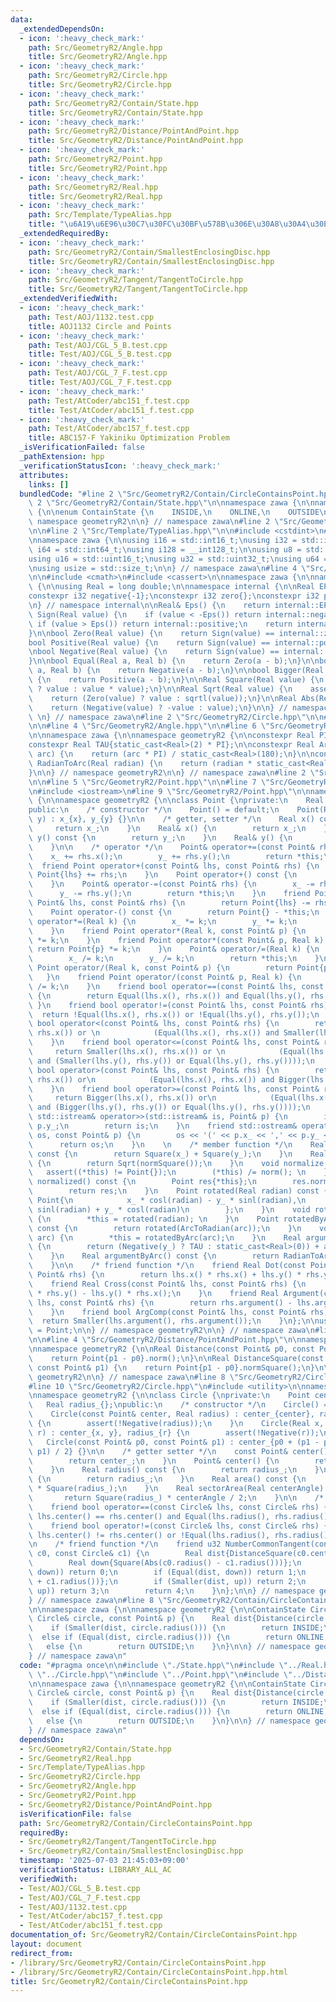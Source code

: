 ```yaml
---
data:
  _extendedDependsOn:
  - icon: ':heavy_check_mark:'
    path: Src/GeometryR2/Angle.hpp
    title: Src/GeometryR2/Angle.hpp
  - icon: ':heavy_check_mark:'
    path: Src/GeometryR2/Circle.hpp
    title: Src/GeometryR2/Circle.hpp
  - icon: ':heavy_check_mark:'
    path: Src/GeometryR2/Contain/State.hpp
    title: Src/GeometryR2/Contain/State.hpp
  - icon: ':heavy_check_mark:'
    path: Src/GeometryR2/Distance/PointAndPoint.hpp
    title: Src/GeometryR2/Distance/PointAndPoint.hpp
  - icon: ':heavy_check_mark:'
    path: Src/GeometryR2/Point.hpp
    title: Src/GeometryR2/Point.hpp
  - icon: ':heavy_check_mark:'
    path: Src/GeometryR2/Real.hpp
    title: Src/GeometryR2/Real.hpp
  - icon: ':heavy_check_mark:'
    path: Src/Template/TypeAlias.hpp
    title: "\u6A19\u6E96\u30C7\u30FC\u30BF\u578B\u306E\u30A8\u30A4\u30EA\u30A2\u30B9"
  _extendedRequiredBy:
  - icon: ':heavy_check_mark:'
    path: Src/GeometryR2/Contain/SmallestEnclosingDisc.hpp
    title: Src/GeometryR2/Contain/SmallestEnclosingDisc.hpp
  - icon: ':heavy_check_mark:'
    path: Src/GeometryR2/Tangent/TangentToCircle.hpp
    title: Src/GeometryR2/Tangent/TangentToCircle.hpp
  _extendedVerifiedWith:
  - icon: ':heavy_check_mark:'
    path: Test/AOJ/1132.test.cpp
    title: AOJ1132 Circle and Points
  - icon: ':heavy_check_mark:'
    path: Test/AOJ/CGL_5_B.test.cpp
    title: Test/AOJ/CGL_5_B.test.cpp
  - icon: ':heavy_check_mark:'
    path: Test/AOJ/CGL_7_F.test.cpp
    title: Test/AOJ/CGL_7_F.test.cpp
  - icon: ':heavy_check_mark:'
    path: Test/AtCoder/abc151_f.test.cpp
    title: Test/AtCoder/abc151_f.test.cpp
  - icon: ':heavy_check_mark:'
    path: Test/AtCoder/abc157_f.test.cpp
    title: ABC157-F Yakiniku Optimization Problem
  _isVerificationFailed: false
  _pathExtension: hpp
  _verificationStatusIcon: ':heavy_check_mark:'
  attributes:
    links: []
  bundledCode: "#line 2 \"Src/GeometryR2/Contain/CircleContainsPoint.hpp\"\n\n#line\
    \ 2 \"Src/GeometryR2/Contain/State.hpp\"\n\nnamespace zawa {\n\nnamespace geometryR2\
    \ {\n\nenum ContainState {\n    INSIDE,\n    ONLINE,\n    OUTSIDE\n};\n\n} //\
    \ namespace geometryR2\n\n} // namespace zawa\n#line 2 \"Src/GeometryR2/Real.hpp\"\
    \n\n#line 2 \"Src/Template/TypeAlias.hpp\"\n\n#include <cstdint>\n#include <cstddef>\n\
    \nnamespace zawa {\n\nusing i16 = std::int16_t;\nusing i32 = std::int32_t;\nusing\
    \ i64 = std::int64_t;\nusing i128 = __int128_t;\n\nusing u8 = std::uint8_t;\n\
    using u16 = std::uint16_t;\nusing u32 = std::uint32_t;\nusing u64 = std::uint64_t;\n\
    \nusing usize = std::size_t;\n\n} // namespace zawa\n#line 4 \"Src/GeometryR2/Real.hpp\"\
    \n\n#include <cmath>\n#include <cassert>\n\nnamespace zawa {\n\nnamespace geometryR2\
    \ {\n\nusing Real = long double;\n\nnamespace internal {\n\nReal EPS{1e-12};\n\
    constexpr i32 negative{-1};\nconstexpr i32 zero{};\nconstexpr i32 positive{1};\n\
    \n} // namespace internal\n\nReal& Eps() {\n    return internal::EPS;\n}\n\ni32\
    \ Sign(Real value) {\n    if (value < -Eps()) return internal::negative;\n   \
    \ if (value > Eps()) return internal::positive;\n    return internal::zero;\n\
    }\n\nbool Zero(Real value) {\n    return Sign(value) == internal::zero;\n}\n\n\
    bool Positive(Real value) {\n    return Sign(value) == internal::positive;\n}\n\
    \nbool Negative(Real value) {\n    return Sign(value) == internal::negative;\n\
    }\n\nbool Equal(Real a, Real b) {\n    return Zero(a - b);\n}\n\nbool Smaller(Real\
    \ a, Real b) {\n    return Negative(a - b);\n}\n\nbool Bigger(Real a, Real b)\
    \ {\n    return Positive(a - b);\n}\n\nReal Square(Real value) {\n    return (Zero(value)\
    \ ? value : value * value);\n}\n\nReal Sqrt(Real value) {\n    assert(!Negative(value));\n\
    \    return (Zero(value) ? value : sqrtl(value));\n}\n\nReal Abs(Real value) {\n\
    \    return (Negative(value) ? -value : value);\n}\n\n} // namespace geometryR2\n\
    \ \n} // namespace zawa\n#line 2 \"Src/GeometryR2/Circle.hpp\"\n\n#line 2 \"Src/GeometryR2/Angle.hpp\"\
    \n\n#line 4 \"Src/GeometryR2/Angle.hpp\"\n\n#line 6 \"Src/GeometryR2/Angle.hpp\"\
    \n\nnamespace zawa {\n\nnamespace geometryR2 {\n\nconstexpr Real PI{acosl(-1)};\n\
    constexpr Real TAU{static_cast<Real>(2) * PI};\n\nconstexpr Real ArcToRadian(Real\
    \ arc) {\n    return (arc * PI) / static_cast<Real>(180);\n}\n\nconstexpr Real\
    \ RadianToArc(Real radian) {\n    return (radian * static_cast<Real>(180)) / PI;\n\
    }\n\n} // namespace geometryR2\n\n} // namespace zawa\n#line 2 \"Src/GeometryR2/Point.hpp\"\
    \n\n#line 5 \"Src/GeometryR2/Point.hpp\"\n\n#line 7 \"Src/GeometryR2/Point.hpp\"\
    \n#include <iostream>\n#line 9 \"Src/GeometryR2/Point.hpp\"\n\nnamespace zawa\
    \ {\n\nnamespace geometryR2 {\n\nclass Point {\nprivate:\n    Real x_{}, y_{};\n\
    public:\n    /* constructor */\n    Point() = default;\n    Point(Real x, Real\
    \ y) : x_{x}, y_{y} {}\n\n    /* getter, setter */\n    Real x() const {\n   \
    \     return x_;\n    }\n    Real& x() {\n        return x_;\n    }\n    Real\
    \ y() const {\n        return y_;\n    }\n    Real& y() {\n        return y_;\n\
    \    }\n\n    /* operator */\n    Point& operator+=(const Point& rhs) {\n    \
    \    x_ += rhs.x();\n        y_ += rhs.y();\n        return *this;\n    }\n  \
    \  friend Point operator+(const Point& lhs, const Point& rhs) {\n        return\
    \ Point{lhs} += rhs;\n    }\n    Point operator+() const {\n        return *this;\n\
    \    }\n    Point& operator-=(const Point& rhs) {\n        x_ -= rhs.x();\n  \
    \      y_ -= rhs.y();\n        return *this;\n    }\n    friend Point operator-(const\
    \ Point& lhs, const Point& rhs) {\n        return Point{lhs} -= rhs;\n    }\n\
    \    Point operator-() const {\n        return Point{} - *this;\n    }\n    Point&\
    \ operator*=(Real k) {\n        x_ *= k;\n        y_ *= k;\n        return *this;\n\
    \    }\n    friend Point operator*(Real k, const Point& p) {\n        return Point{p}\
    \ *= k;\n    }\n    friend Point operator*(const Point& p, Real k) {\n       \
    \ return Point{p} *= k;\n    }\n    Point& operator/=(Real k) {\n        assert(!Zero(k));\n\
    \        x_ /= k;\n        y_ /= k;\n        return *this;\n    }\n    friend\
    \ Point operator/(Real k, const Point& p) {\n        return Point{p} /= k;\n \
    \   }\n    friend Point operator/(const Point& p, Real k) {\n        return Point{p}\
    \ /= k;\n    }\n    friend bool operator==(const Point& lhs, const Point& rhs)\
    \ {\n        return Equal(lhs.x(), rhs.x()) and Equal(lhs.y(), rhs.y());\n   \
    \ }\n    friend bool operator!=(const Point& lhs, const Point& rhs) {\n      \
    \  return !Equal(lhs.x(), rhs.x()) or !Equal(lhs.y(), rhs.y());\n    }\n    friend\
    \ bool operator<(const Point& lhs, const Point& rhs) {\n        return Smaller(lhs.x(),\
    \ rhs.x()) or \n            (Equal(lhs.x(), rhs.x()) and Smaller(lhs.y(), rhs.y()));\n\
    \    }\n    friend bool operator<=(const Point& lhs, const Point& rhs) {\n   \
    \     return Smaller(lhs.x(), rhs.x()) or \n            (Equal(lhs.x(), rhs.x())\
    \ and (Smaller(lhs.y(), rhs.y()) or Equal(lhs.y(), rhs.y())));\n    }\n    friend\
    \ bool operator>(const Point& lhs, const Point& rhs) {\n        return Bigger(lhs.x(),\
    \ rhs.x()) or\n            (Equal(lhs.x(), rhs.x()) and Bigger(lhs.y(), rhs.y()));\n\
    \    }\n    friend bool operator>=(const Point& lhs, const Point& rhs) {\n   \
    \     return Bigger(lhs.x(), rhs.x()) or\n            (Equal(lhs.x(), rhs.x())\
    \ and (Bigger(lhs.y(), rhs.y()) or Equal(lhs.y(), rhs.y())));\n    }\n    friend\
    \ std::istream& operator>>(std::istream& is, Point& p) {\n        is >> p.x_ >>\
    \ p.y_;\n        return is;\n    }\n    friend std::ostream& operator<<(std::ostream&\
    \ os, const Point& p) {\n        os << '(' << p.x_ << ',' << p.y_ << ')';\n  \
    \      return os;\n    }\n    \n    /* member function */\n    Real normSquare()\
    \ const {\n        return Square(x_) + Square(y_);\n    }\n    Real norm() const\
    \ {\n        return Sqrt(normSquare());\n    }\n    void normalize() {\n     \
    \   assert((*this) != Point{});\n        (*this) /= norm(); \n    }\n    Point\
    \ normalized() const {\n        Point res{*this};\n        res.normalize();\n\
    \        return res;\n    }\n    Point rotated(Real radian) const {\n        return\
    \ Point{\n            x_ * cosl(radian) - y_ * sinl(radian),\n            x_ *\
    \ sinl(radian) + y_ * cosl(radian)\n        };\n    }\n    void rotate(Real radian)\
    \ {\n        *this = rotated(radian); \n    }\n    Point rotatedByArc(Real arc)\
    \ const {\n        return rotated(ArcToRadian(arc));\n    }\n    void rotateByArc(Real\
    \ arc) {\n        *this = rotatedByArc(arc);\n    }\n    Real argument() const\
    \ {\n        return (Negative(y_) ? TAU : static_cast<Real>(0)) + atan2l(y_, x_);\n\
    \    }\n    Real argumentByArc() const {\n        return RadianToArc(argument());\n\
    \    }\n\n    /* friend function */\n    friend Real Dot(const Point& lhs, const\
    \ Point& rhs) {\n        return lhs.x() * rhs.x() + lhs.y() * rhs.y();\n    }\n\
    \    friend Real Cross(const Point& lhs, const Point& rhs) {\n        return lhs.x()\
    \ * rhs.y() - lhs.y() * rhs.x();\n    }\n    friend Real Argument(const Point&\
    \ lhs, const Point& rhs) {\n        return rhs.argument() - lhs.argument();\n\
    \    }\n    friend bool ArgComp(const Point& lhs, const Point& rhs) {\n      \
    \  return Smaller(lhs.argument(), rhs.argument());\n    }\n};\n\nusing Vector\
    \ = Point;\n\n} // namespace geometryR2\n\n} // namespace zawa\n#line 2 \"Src/GeometryR2/Distance/PointAndPoint.hpp\"\
    \n\n#line 4 \"Src/GeometryR2/Distance/PointAndPoint.hpp\"\n\nnamespace zawa {\n\
    \nnamespace geometryR2 {\n\nReal Distance(const Point& p0, const Point& p1) {\n\
    \    return Point{p1 - p0}.norm();\n}\n\nReal DistanceSquare(const Point& p0,\
    \ const Point& p1) {\n    return Point{p1 - p0}.normSquare();\n}\n\n} // namespace\
    \ geometryR2\n\n} // namespace zawa\n#line 8 \"Src/GeometryR2/Circle.hpp\"\n\n\
    #line 10 \"Src/GeometryR2/Circle.hpp\"\n#include <utility>\n\nnamespace zawa {\n\
    \nnamespace geometryR2 {\n\nclass Circle {\nprivate:\n    Point center_{};\n \
    \   Real radius_{};\npublic:\n    /* constructor */\n    Circle() = default;\n\
    \    Circle(const Point& center, Real radius) : center_{center}, radius_{radius}\
    \ {\n        assert(!Negative(radius));\n    }\n    Circle(Real x, Real y, Real\
    \ r) : center_{x, y}, radius_{r} {\n        assert(!Negative(r));\n    }\n\n \
    \   Circle(const Point& p0, const Point& p1) : center_{p0 + (p1 - p0) / 2}, radius_{Distance(p0,\
    \ p1) / 2} {}\n\n    /* getter setter */\n    const Point& center() const {\n\
    \        return center_;\n    }\n    Point& center() {\n        return center_;\n\
    \    }\n    Real radius() const {\n        return radius_;\n    }\n    Real& radius()\
    \ {\n        return radius_;\n    }\n    Real area() const {\n        return PI\
    \ * Square(radius_);\n    }\n    Real sectorArea(Real centerAngle) const {\n \
    \       return Square(radius_) * centerAngle / 2;\n    }\n\n    /* operator */\n\
    \    friend bool operator==(const Circle& lhs, const Circle& rhs) {\n        return\
    \ lhs.center() == rhs.center() and Equal(lhs.radius(), rhs.radius());\n    }\n\
    \    friend bool operator!=(const Circle& lhs, const Circle& rhs) {\n        return\
    \ lhs.center() != rhs.center() or !Equal(lhs.radius(), rhs.radius());\n    }\n\
    \n    /* friend function */\n    friend u32 NumberCommonTangent(const Circle&\
    \ c0, const Circle& c1) {\n        Real dist{DistanceSquare(c0.center(), c1.center())};\n\
    \        Real down{Square(Abs(c0.radius() - c1.radius()))};\n        if (Smaller(dist,\
    \ down)) return 0;\n        if (Equal(dist, down)) return 1;\n        Real up{Square(c0.radius()\
    \ + c1.radius())};\n        if (Smaller(dist, up)) return 2;\n        if (Equal(dist,\
    \ up)) return 3;\n        return 4;\n    }\n};\n\n} // namespace geometryR2\n\n\
    } // namespace zawa\n#line 8 \"Src/GeometryR2/Contain/CircleContainsPoint.hpp\"\
    \n\nnamespace zawa {\n\nnamespace geometryR2 {\n\nContainState CircleContainsPoint(const\
    \ Circle& circle, const Point& p) {\n    Real dist{Distance(circle.center(), p)};\n\
    \    if (Smaller(dist, circle.radius())) {\n        return INSIDE;\n    }\n  \
    \  else if (Equal(dist, circle.radius())) {\n        return ONLINE;\n    }\n \
    \   else {\n        return OUTSIDE;\n    }\n}\n\n} // namespace geometryR2\n\n\
    } // namespace zawa\n"
  code: "#pragma once\n\n#include \"./State.hpp\"\n#include \"../Real.hpp\"\n#include\
    \ \"../Circle.hpp\"\n#include \"../Point.hpp\"\n#include \"../Distance/PointAndPoint.hpp\"\
    \n\nnamespace zawa {\n\nnamespace geometryR2 {\n\nContainState CircleContainsPoint(const\
    \ Circle& circle, const Point& p) {\n    Real dist{Distance(circle.center(), p)};\n\
    \    if (Smaller(dist, circle.radius())) {\n        return INSIDE;\n    }\n  \
    \  else if (Equal(dist, circle.radius())) {\n        return ONLINE;\n    }\n \
    \   else {\n        return OUTSIDE;\n    }\n}\n\n} // namespace geometryR2\n\n\
    } // namespace zawa\n"
  dependsOn:
  - Src/GeometryR2/Contain/State.hpp
  - Src/GeometryR2/Real.hpp
  - Src/Template/TypeAlias.hpp
  - Src/GeometryR2/Circle.hpp
  - Src/GeometryR2/Angle.hpp
  - Src/GeometryR2/Point.hpp
  - Src/GeometryR2/Distance/PointAndPoint.hpp
  isVerificationFile: false
  path: Src/GeometryR2/Contain/CircleContainsPoint.hpp
  requiredBy:
  - Src/GeometryR2/Tangent/TangentToCircle.hpp
  - Src/GeometryR2/Contain/SmallestEnclosingDisc.hpp
  timestamp: '2025-07-03 21:45:03+09:00'
  verificationStatus: LIBRARY_ALL_AC
  verifiedWith:
  - Test/AOJ/CGL_5_B.test.cpp
  - Test/AOJ/CGL_7_F.test.cpp
  - Test/AOJ/1132.test.cpp
  - Test/AtCoder/abc157_f.test.cpp
  - Test/AtCoder/abc151_f.test.cpp
documentation_of: Src/GeometryR2/Contain/CircleContainsPoint.hpp
layout: document
redirect_from:
- /library/Src/GeometryR2/Contain/CircleContainsPoint.hpp
- /library/Src/GeometryR2/Contain/CircleContainsPoint.hpp.html
title: Src/GeometryR2/Contain/CircleContainsPoint.hpp
---
```

